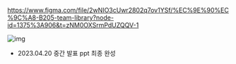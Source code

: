 https://www.figma.com/file/2wNIO3cUwr2802q7ov1YSf/%EC%9E%90%EC%9C%A8-B205-team-library?node-id=1375%3A906&t=zNM0OXSrmPdUZQQV-1


![img](https://user-images.githubusercontent.com/55950992/233023343-3bfb12d1-1a04-4a1f-a7c9-4fcc9960dca2.png)

- 2023.04.20 중간 발표 ppt 최종 완성
